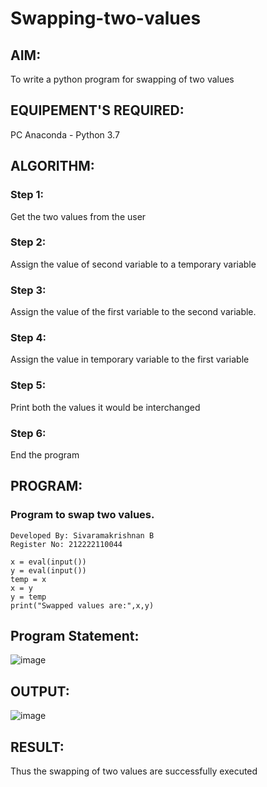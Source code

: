 # Swapping-two-values

## AIM:
To write a python program for swapping of two values

## EQUIPEMENT'S REQUIRED: 
PC
Anaconda - Python 3.7 

## ALGORITHM: 

### Step 1:
Get the two values from the user

### Step 2: 
Assign the value of second variable to a temporary variable 

### Step 3: 
Assign the value of the first variable to the second variable.

### Step 4:  
Assign the value in temporary variable to the first variable

### Step 5: 
Print both the values it would be interchanged

### Step 6: 
End the program

## PROGRAM:

### Program to swap two values.

```
Developed By: Sivaramakrishnan B
Register No: 212222110044

x = eval(input())
y = eval(input())
temp = x
x = y
y = temp
print("Swapped values are:",x,y)
```

## Program Statement: 
![image](https://github.com/SivaramakrishnanBaskar/Swapping-two-values/assets/119476322/ce0fcc03-d3c6-495e-9ffc-c0039243a917)

## OUTPUT: 
![image](https://github.com/SivaramakrishnanBaskar/Swapping-two-values/assets/119476322/07f11b2c-b93a-4d65-915d-b3a519be23db)

## RESULT:
Thus the swapping of two values are successfully executed
